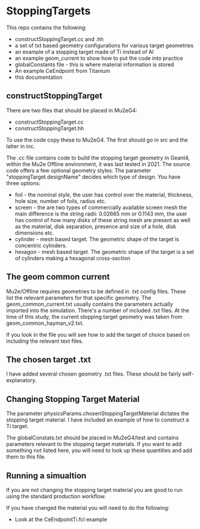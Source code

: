 # StoppingTargets

This repo contains the following:

* constructStoppingTarget.cc and .hh
* a set of txt based geometry configurations for various target geometries
* an example of a stopping target made of Ti instead of Al
* an example geom_current to show how to put the code into practice
* globalConstants file - this is where material information is stored
* An example CeEndpoint from Titanium
* this documentation

## constructStoppingTarget

There are two files that should be placed in Mu2eG4:

* constructStoppingTarget.cc
* constructStoppingTarget.hh

To use the code copy these to Mu2eG4. The first should go in src and the latter in inc.

The .cc file contains code to build the stopping target geometry in Geant4, within the Mu2e Offline environment, it was last tested in 2021. The source code offers a few optional geometry styles. The parameter "stoppingTarget.designName" decides which type of design. You have three options:

* foil - the nominal style, the user has control over the material, thickness, hole size, number of foils, radius etc.
* screen - the are two types of commercially available screen mesh the main difference is the string radii: 0.02665 mm or 0.1143 mm, the user has control of how many disks of these string mesh are present as well as the material, disk separation, presence and size of a hole, disk dimensions etc.
* cylinder - mesh based target. The geometric shape of the target is concentric cylinders.
* hexagon - mesh based target. The geometric shape of the target is a set of cylinders making a hexagonal cross-section

## The geom common current

Mu2e/Offline requires geometries to be defined in .txt config files. These list the relevant parameters for that specific geometry. The geom_common_current.txt usually contains the parameters actually imported into the simulation. There's a number of included .txt files. At the time of this study, the current stopping target geometry was taken from geom_common_hayman_v2.txt.

If you look in the file you will see how to add the target of choice based on including the relevant text files.

## The chosen target .txt

I have added several chosen geometry .txt files. These should be fairly self-explanatory.

## Changing Stopping Target Material

The parameter physicsParams.chosenStoppingTargetMaterial dictates the stopping target material. I have included an example of how to construct a Ti target.

The globalConstats.txt should be placed in Mu2eG4/test and contains parameters relevant to the stopping target materials. If you want to add something not listed here, you will need to look up these quantities and add them to this file.

## Running a simualtion

If you are not changing the stopping target material you are good to run using the standard production workflow.

If you have changed the material you will need to do the following:

* Look at the CeEndpointTi.fcl example
